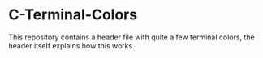 # C-Terminal-Colors
This repository contains a header file with quite a few terminal colors, the header itself explains how this works.
